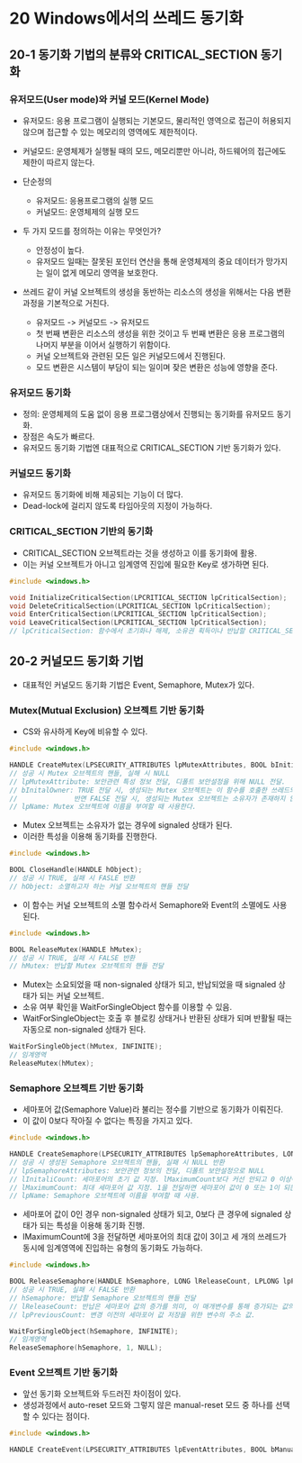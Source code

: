 # 20 Windows에서의 쓰레드 동기화

## 20-1 동기화 기법의 분류와 CRITICAL_SECTION 동기화

### 유저모드(User mode)와 커널 모드(Kernel Mode)

* 유저모드: 응용 프로그램이 실행되는 기본모드, 물리적인 영역으로 접근이 허용되지 않으며 접근할 수 있는 메모리의 영역에도 제한적이다.
* 커널모드: 운영체제가 실행될 때의 모드, 메모리뿐만 아니라, 하드웨어의 접근에도 제한이 따르지 않는다.
* 단순정의
    * 유저모드: 응용프로그램의 실행 모드
    * 커널모드: 운영체제의 실행 모드

* 두 가지 모드를 정의하는 이유는 무엇인가?
    * 안정성이 높다.
    * 유저모드 일때는 잘못된 포인터 연산을 통해 운영체제의 중요 데이터가 망가지는 일이 없게 메모리 영역을 보호한다.
* 쓰레드 같이 커널 오브젝트의 생성을 동반하는 리소스의 생성을 위해서는 다음 변환 과정을 기본적으로 거친다.
    * 유저모드 -> 커널모드 -> 유저모드
    * 첫 번째 변환은 리소스의 생성을 위한 것이고 두 번째 변환은 응용 프로그램의 나머지 부분을 이어서 실행하기 위함이다.
    * 커널 오브젝트와 관련된 모든 일은 커널모드에서 진행된다.
    * 모드 변환은 시스템이 부담이 되는 일이며 잦은 변환은 성능에 영향을 준다.

### 유저모드 동기화

* 정의: 운영체제의 도움 없이 응용 프로그램상에서 진행되는 동기화를 유저모드 동기화.
* 장점은 속도가 빠르다.
* 유저모드 동기화 기법엔 대표적으로 CRITICAL_SECTION 기반 동기화가 있다.

### 커널모드 동기화

* 유저모드 동기화에 비해 제공되는 기능이 더 많다.
* Dead-lock에 걸리지 않도록 타임아웃의 지정이 가능하다.

### CRITICAL_SECTION 기반의 동기화

* CRITICAL_SECTION 오브젝트라는 것을 생성하고 이를 동기화에 활용.
* 이는 커널 오브젝트가 아니고 임계영역 진입에 필요한 Key로 생가하면 된다.

```cpp
#include <windows.h>

void InitializeCriticalSection(LPCRITICAL_SECTION lpCriticalSection);
void DeleteCriticalSection(LPCRITICAL_SECTION lpCriticalSection);
void EnterCriticalSection(LPCRITICAL_SECTION lpCriticalSection);
void LeaveCriticalSection(LPCRITICAL_SECTION lpCriticalSection);
// lpCriticalSection: 함수에서 초기화나 해제, 소유권 획득이나 반납할 CRITICAL_SECTION 오브젝트 주소.
```

## 20-2 커널모드 동기화 기법

* 대표적인 커널모드 동기화 기법은 Event, Semaphore, Mutex가 있다.

### Mutex(Mutual Exclusion) 오브젝트 기반 동기화

* CS와 유사하게 Key에 비유할 수 있다.

```cpp
#include <windows.h>

HANDLE CreateMutex(LPSECURITY_ATTRIBUTES lpMutexAttributes, BOOL bInitialOwner, LPCTSTR lpName);
// 성공 시 Mutex 오브젝트의 핸들, 실해 시 NULL
// lpMutexAttribute: 보안관련 특성 정보 전달, 디폴트 보안설정을 위해 NULL 전달.
// bInitalOwner: TRUE 전달 시, 생성되는 Mutex 오브젝트는 이 함수를 호출한 쓰레드의 소유가 되면서 non-signaled 상태가 됨.
//              반면 FALSE 전달 시, 생성되는 Mutex 오브젝트는 소유자가 존재하지 않으며, signaled 상태로 생성된다.
// lpName: Mutex 오브젝트에 이름을 부여할 때 사용한다.
```

* Mutex 오브젝트는 소유자가 없는 경우에 signaled 상태가 된다.
* 이러한 특성을 이용해 동기화를 진행한다.

```cpp
#include <windows.h>

BOOL CloseHandle(HANDLE hObject);
// 성공 시 TRUE, 실패 시 FASLE 반환
// hObject: 소멸하고자 하는 커널 오브젝트의 핸들 전달
```

* 이 함수는 커널 오브젝트의 소멸 함수라서 Semaphore와 Event의 소멸에도 사용된다.

```cpp
#include <windows.h>

BOOL ReleaseMutex(HANDLE hMutex);
// 성공 시 TRUE, 실패 시 FALSE 반환
// hMutex: 반납할 Mutex 오브젝트의 핸들 전달
```

* Mutex는 소요되었을 때 non-signaled 상태가 되고, 반납되었을 때 signaled 상태가 되는 커널 오브젝트.
* 소유 여부 확인을 WaitForSingleObject 함수를 이용할 수 있음.
* WaitForSingleObject는 호출 후 블로킹 상태거나 반환된 상태가 되며 반활될 때는 자동으로 non-signaled 상태가 된다.

```cpp
WaitForSingleObject(hMutex, INFINITE);
// 임계영역
ReleaseMutex(hMutex);
```

### Semaphore 오브젝트 기반 동기화

* 세마포어 값(Semaphore Value)라 불리는 정수를 기반으로 동기화가 이뤄진다.
* 이 값이 0보다 작아질 수 없다는 특징을 가지고 있다.

```cpp
#include <windows.h>

HANDLE CreateSemaphore(LPSECURITY_ATTRIBUTES lpSemaphoreAttributes, LONG lInitaliCount, LONG lMaximumCount, LPCTSTR lpName);
// 성공 시 생성된 Semaphore 오브젝트의 핸들, 실패 시 NULL 반환
// lpSemaphoreAttributes: 보안관련 정보의 전달, 디폴트 보안설정으로 NULL
// lInitaliCount: 세마포어의 초기 값 지정. lMaximumCount보다 커선 안되고 0 이상이어야 한다.
// lMaximumCount: 최대 세마포어 값 지정. 1을 전달하면 세마포어 값이 0 또는 1이 되는 바이너리 세마포어가 구성.
// lpName: Semaphore 오브젝트에 이름을 부여할 때 사용.
```

* 세마포어 값이 0인 경우 non-signaled 상태가 되고, 0보다 큰 경우에 signaled 상태가 되는 특성을 이용해 동기화 진행.
* lMaximumCount에 3을 전달하면 세마포어의 최대 값이 3이고 세 개의 쓰레드가 동시에 임계영역에 진입하는 유형의 동기화도 가능하다.

```cpp
#include <windows.h>

BOOL ReleaseSemaphore(HANDLE hSemaphore, LONG lReleaseCount, LPLONG lpPreviousCount);
// 성공 시 TRUE, 실패 시 FALSE 반환
// hSemaphore: 반납할 Semaphore 오브젝트의 핸들 전달
// lReleaseCount: 반납은 세마포어 값의 증가를 의미, 이 매개변수를 통해 증가되는 값의 크기를 지정할 수 있음. 최대값을 넘어간다면 FALSE 반환.
// lpPreviousCount: 변경 이전의 세마포어 값 저장을 위한 변수의 주소 값.
```

```cpp
WaitForSingleObject(hSemaphore, INFINITE);
// 임계영역
ReleaseSemaphore(hSemaphore, 1, NULL);
```

### Event 오브젝트 기반 동기화

* 앞선 동기화 오브젝트와 두드러진 차이점이 있다.
* 생성과정에서 auto-reset 모드와 그렇지 않은 manual-reset 모드 중 하나를 선택할 수 있다는 점이다.

```cpp
#include <windows.h>

HANDLE CreateEvent(LPSECURITY_ATTRIBUTES lpEventAttributes, BOOL bManualReset, BOOL bInitialState, LPCTSTR lpName);
```